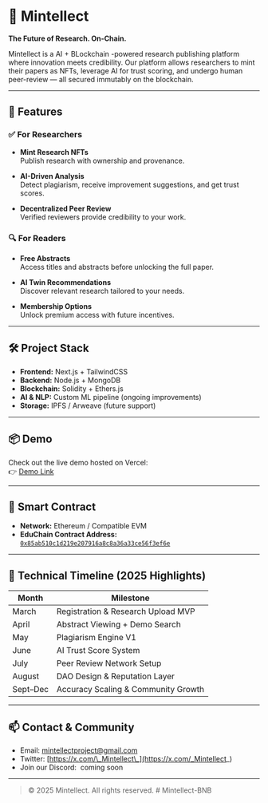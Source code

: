 # 🧠 Mintellect

**The Future of Research. On-Chain.**

Mintellect is a AI + BLockchain -powered research publishing platform where innovation meets credibility. Our platform allows researchers to mint their papers as NFTs, leverage AI for trust scoring, and undergo human peer-review — all secured immutably on the blockchain.

---

## 🚀 Features

### ✅ For Researchers

- **Mint Research NFTs**\
  Publish research with ownership and provenance.

- **AI-Driven Analysis**\
  Detect plagiarism, receive improvement suggestions, and get trust scores.

- **Decentralized Peer Review**\
  Verified reviewers provide credibility to your work.

### 🔍 For Readers

- **Free Abstracts**\
  Access titles and abstracts before unlocking the full paper.

- **AI Twin Recommendations**\
  Discover relevant research tailored to your needs.

- **Membership Options**\
  Unlock premium access with future incentives.

---

## 🛠️ Project Stack

- **Frontend:** Next.js + TailwindCSS
- **Backend:** Node.js + MongoDB
- **Blockchain:** Solidity + Ethers.js
- **AI & NLP:** Custom ML pipeline (ongoing improvements)
- **Storage:** IPFS / Arweave (future support)

---

## 📦 Demo

Check out the live demo hosted on Vercel:\
👉 [Demo Link](https://app.mintellect.xyz)

---

## 🧾 Smart Contract

- **Network:** Ethereum / Compatible EVM
- **EduChain Contract Address:** [`0x85ab510c1d219e207916a8c8a36a33ce56f3ef6e`](https://etherscan.io/address/0x85ab510c1d219e207916a8c8a36a33ce56f3ef6e)

---

## 📅 Technical Timeline (2025 Highlights)

| Month    | Milestone                           |
| -------- | ----------------------------------- |
| March    | Registration & Research Upload MVP  |
| April    | Abstract Viewing + Demo Search      |
| May      | Plagiarism Engine V1                |
| June     | AI Trust Score System               |
| July     | Peer Review Network Setup           |
| August   | DAO Design & Reputation Layer       |
| Sept–Dec | Accuracy Scaling & Community Growth |

---

## 📫 Contact & Community

- Email: [mintellectproject@gmail.com](mailto\:mintellectproject@gmail.com)
- Twitter: [https://x.com/\_Mintellect\_](https://x.com/_Mintellect_)
- Join our Discord:  coming soon

---

> © 2025 Mintellect. All rights reserved.
#   M i n t e l l e c t - B N B  
 
